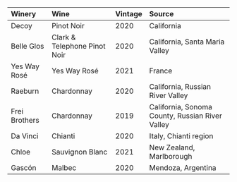 |Winery|Wine|Vintage|Source|
|:---|:---|:---|:---|
|Decoy|Pinot Noir|2020|California|
|Belle Glos|Clark & Telephone Pinot Noir|2020|California, Santa Maria Valley|
|Yes Way Rosé|Yes Way Rosé|2021|France|
|Raeburn|Chardonnay|2020|California, Russian River Valley|
|Frei Brothers|Chardonnay|2019|California, Sonoma County, Russian River Valley|
|Da Vinci|Chianti|2020|Italy, Chianti region|
|Chloe|Sauvignon Blanc|2021|New Zealand, Marlborough|
|Gascón|Malbec|2020|Mendoza, Argentina|
